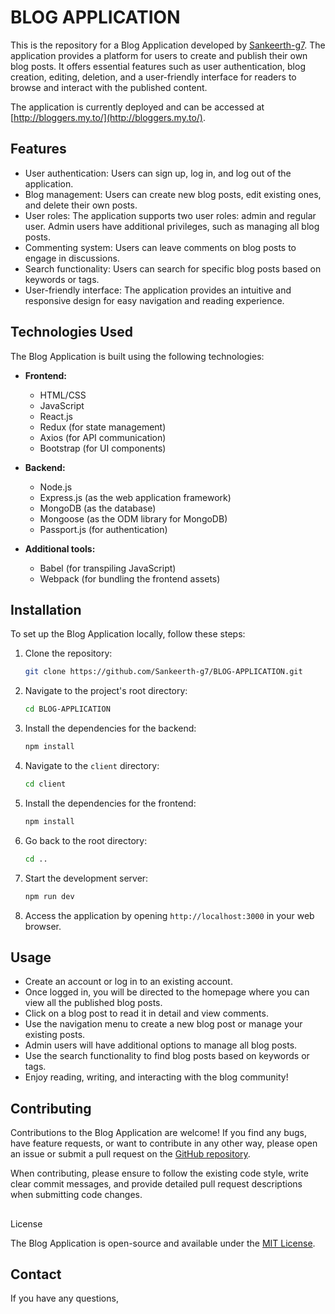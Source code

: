# BLOG APPLICATION

This is the repository for a Blog Application developed by [Sankeerth-g7](https://github.com/Sankeerth-g7). The application provides a platform for users to create and publish their own blog posts. It offers essential features such as user authentication, blog creation, editing, deletion, and a user-friendly interface for readers to browse and interact with the published content.

The application is currently deployed and can be accessed at [http://bloggers.my.to/](http://bloggers.my.to/).

## Features

- User authentication: Users can sign up, log in, and log out of the application.
- Blog management: Users can create new blog posts, edit existing ones, and delete their own posts.
- User roles: The application supports two user roles: admin and regular user. Admin users have additional privileges, such as managing all blog posts.
- Commenting system: Users can leave comments on blog posts to engage in discussions.
- Search functionality: Users can search for specific blog posts based on keywords or tags.
- User-friendly interface: The application provides an intuitive and responsive design for easy navigation and reading experience.

## Technologies Used

The Blog Application is built using the following technologies:

- **Frontend:**
  - HTML/CSS
  - JavaScript
  - React.js
  - Redux (for state management)
  - Axios (for API communication)
  - Bootstrap (for UI components)
  
- **Backend:**
  - Node.js
  - Express.js (as the web application framework)
  - MongoDB (as the database)
  - Mongoose (as the ODM library for MongoDB)
  - Passport.js (for authentication)
  
- **Additional tools:**
  - Babel (for transpiling JavaScript)
  - Webpack (for bundling the frontend assets)
  
## Installation

To set up the Blog Application locally, follow these steps:

1. Clone the repository:

   ```bash
   git clone https://github.com/Sankeerth-g7/BLOG-APPLICATION.git
   ```

2. Navigate to the project's root directory:

   ```bash
   cd BLOG-APPLICATION
   ```

3. Install the dependencies for the backend:

   ```bash
   npm install
   ```

4. Navigate to the `client` directory:

   ```bash
   cd client
   ```

5. Install the dependencies for the frontend:

   ```bash
   npm install
   ```

6. Go back to the root directory:

   ```bash
   cd ..
   ```

7. Start the development server:

   ```bash
   npm run dev
   ```

8. Access the application by opening `http://localhost:3000` in your web browser.

## Usage

- Create an account or log in to an existing account.
- Once logged in, you will be directed to the homepage where you can view all the published blog posts.
- Click on a blog post to read it in detail and view comments.
- Use the navigation menu to create a new blog post or manage your existing posts.
- Admin users will have additional options to manage all blog posts.
- Use the search functionality to find blog posts based on keywords or tags.
- Enjoy reading, writing, and interacting with the blog community!

## Contributing

Contributions to the Blog Application are welcome! If you find any bugs, have feature requests, or want to contribute in any other way, please open an issue or submit a pull request on the [GitHub repository](https://github.com/Sankeerth-g7/BLOG-APPLICATION).

When contributing, please ensure to follow the existing code style, write clear commit messages, and provide detailed pull request descriptions when submitting code changes.

##

 License

The Blog Application is open-source and available under the [MIT License](LICENSE).

## Contact

If you have any questions,
